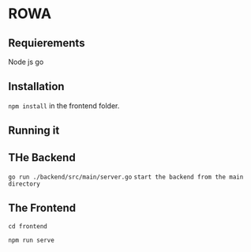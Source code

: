 # ROWA
## Requierements
Node js
go

## Installation
`npm install`
in the frontend folder.

## Running it
## THe Backend
`go run ./backend/src/main/server.go`  `start the backend from the main directory`

## The Frontend
`cd frontend`

`npm run serve`

